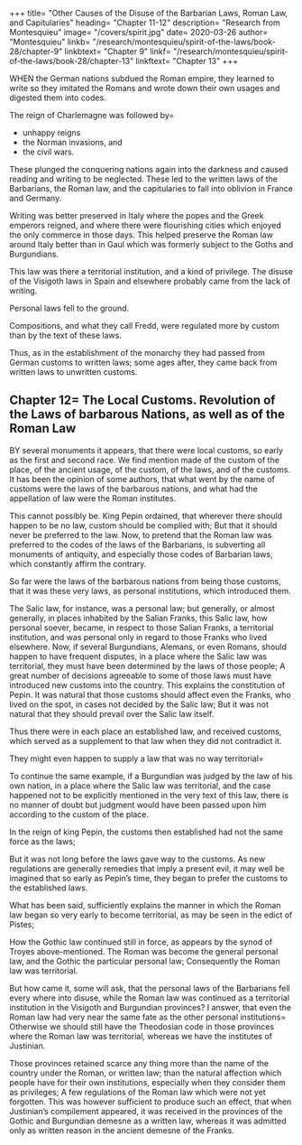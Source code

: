 +++
title=  "Other Causes of the Disuse of the Barbarian Laws, Roman Law, and Capitularies"
heading=  "Chapter 11-12"
description=  "Research from Montesquieu"
image= "/covers/spirit.jpg"
date=  2020-03-26
author=  "Montesquieu"
linkb=  "/research/montesquieu/spirit-of-the-laws/book-28/chapter-9"
linkbtext=  "Chapter 9"
linkf=  "/research/montesquieu/spirit-of-the-laws/book-28/chapter-13"
linkftext=  "Chapter 13"
+++

WHEN the German nations subdued the Roman empire, they learned to write so they imitated the Romans and wrote down their own usages and digested them into codes.

The reign of Charlemagne was followed by= 
- unhappy reigns
- the Norman invasions, and
- the civil wars.

These plunged the conquering nations again into the darkness and caused reading and writing to be neglected. These led to the written laws of the Barbarians, the Roman law, and the capitularies to fall into oblivion in France and Germany.

Writing was better preserved in Italy where the popes and the Greek emperors reigned, and where there were flourishing cities which enjoyed the only commerce in those days. This helped preserve the Roman law around Italy better than in Gaul which was formerly subject to the Goths and Burgundians.

This law was there a territorial institution, and a kind of privilege. The disuse of the Visigoth laws in Spain and elsewhere probably came from the lack of writing. 

Personal laws fell to the ground.

Compositions, and what they call Fredd, were regulated more by custom than by the text of these laws.

Thus, as in the establishment of the monarchy they had passed from German customs to written laws; some ages after, they came back from written laws to unwritten customs.




## Chapter 12=  The Local Customs. Revolution of the Laws of barbarous Nations, as well as of the Roman Law


BY several monuments it appears, that there were local customs, so early as the first and second race. We find mention made of the custom of the place, of the ancient usage, of the custom, of  the laws, and of the customs. It has been the opinion of some authors, that what went by the name of customs were the laws of the barbarous nations, and what had the appellation of law were the Roman institutes.

This cannot possibly be.
King Pepin ordained, that wherever there should happen to be no law, custom should be complied with;
But that it should never be preferred to the law.
Now, to pretend that the Roman law was preferred to the codes of the laws of the Barbarians, is subverting all monuments of antiquity, and especially those codes of Barbarian laws, which constantly affirm the contrary.

So far were the laws of the barbarous nations from being those customs, that it was these very laws, as personal institutions, which introduced them.

The Salic law, for instance, was a personal law;
but generally, or almost generally, in places inhabited by the Salian Franks, this Salic law, how personal soever, became, in respect to those Salian Franks, a territorial institution, and was personal only in regard to those Franks who lived elsewhere.
Now, if several Burgundians, Alemans, or even Romans, should happen to have frequent disputes, in a place where the Salic law was territorial, they must have been determined by the laws of those people;
A great number of decisions agreeable to some of those laws must have introduced new customs into the country.
This explains the constitution of Pepin.
It was natural that those customs should affect even the Franks, who lived on the spot, in cases not decided by the Salic law;
But it was not natural that they should prevail over the Salic law itself.

Thus there were in each place an established law, and received customs, which served as a supplement to that law when they did not contradict it.

They might even happen to supply a law that was no way territorial= 

To continue the same example, if a Burgundian was judged by the law of his own nation, in a place where the Salic law was territorial, and the case happened not to be explicitly mentioned in the very text of this law,
there is no manner of doubt but judgment would have been passed upon him according to the custom of the place.

In the reign of king Pepin, the customs then established had not the same force as the laws;

But it was not long before the laws gave way to the customs.
As new regulations are generally remedies that imply a present evil, it may well be imagined that so early as Pepin’s time, they began to prefer the customs to the established laws.

What has been said, sufficiently explains the manner in which the Roman law began so very early to become territorial, as may be seen in the edict of Pistes;

How the Gothic law continued still in force, as appears by the synod of Troyes above-mentioned.
The Roman was become the general personal law, and the Gothic the particular personal law;
Consequently the Roman law was territorial.

But how came it, some will ask, that the personal laws of the Barbarians fell every where into disuse, while the Roman law was continued as a territorial institution in the Visigoth and Burgundian provinces?
I answer, that even the Roman law had very near the same fate as the other personal institutions= 
Otherwise we should still have the Theodosian code in those provinces where the Roman law was territorial, whereas we have the institutes of Justinian.

Those provinces retained scarce any thing more than the name of the country under the Roman, or written law; than the natural affection which people have for their own institutions, especially when they consider them as privileges;
A few regulations of the Roman law which were not yet forgotten.
This was however sufficient to produce such an effect, that when Justinian’s compilement appeared, it was received in the provinces of the Gothic and Burgundian demesne as a written law, whereas it was admitted only as written reason in the ancient demesne of the Franks.

